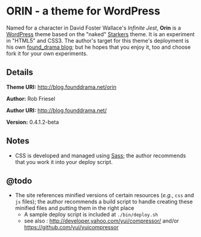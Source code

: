 # ORIN - a theme for WordPress

Named for a character in David Foster Wallace's _Infinite Jest_, **Orin** is a
[WordPress](http://wordpress.org/) theme based on the "naked"
[Starkers](http://starkerstheme.com/) theme.  It is an experiment in "HTML5"
and CSS3.  The author's target for this theme's deployment is his own
[found_drama blog](http://blog.founddrama.net); but he hopes that you enjoy it,
too and choose fork it for your own experiments.

## Details

**Theme URI:** <http://blog.founddrama.net/orin>

**Author:** Rob Friesel

**Author URI:** <http://blog.founddrama.net/>

**Version:** 0.4.1.2-beta

## Notes
* CSS is developed and managed using [Sass](http://sass-lang.com/); the author
  recommends that you work it into your deploy script.

## @todo
* The site references minified versions of certain resources (_e.g._, `css` and
  `js` files); the author recommends a build script to handle creating these
  minified files and putting them in the right place
  * A sample deploy script is included at `./bin/deploy.sh`
  * see also : <http://developer.yahoo.com/yui/compressor/> and/or
    <https://github.com/yui/yuicompressor>
